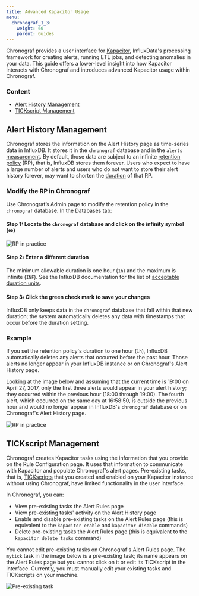 ```yaml
---
title: Advanced Kapacitor Usage
menu:
  chronograf_1_3:
    weight: 60
    parent: Guides
---
```


Chronograf provides a user interface for [Kapacitor](/kapacitor/v1.2/), InfluxData's processing framework for creating alerts, running ETL jobs, and detecting anomalies in your data.
This guide offers a lower-level insight into how Kapacitor interacts with Chronograf and introduces advanced Kapacitor usage within Chronograf.

### Content

* [Alert History Management](#alert-history-management)
* [TICKscript Management](#tickscript-management)

## Alert History Management

Chronograf stores the information on the Alert History page as time-series data in InfluxDB.
It stores it in the `chronograf` database and in the `alerts` [measurement](/influxdb/v1.2/concepts/glossary/#measurement).
By default, those data are subject to an infinite [retention policy](/influxdb/v1.2/concepts/glossary/#retention-policy-rp) (RP), that is, InfluxDB stores them forever.
Users who expect to have a large number of alerts and users who do not want to store their alert history forever, may want to shorten the [duration](/influxdb/v1.2/concepts/glossary/#duration) of that RP.

### Modify the RP in Chronograf

Use Chronograf’s Admin page to modify the retention policy in the `chronograf` database.
In the Databases tab:

#### Step 1: Locate the `chronograf` database and click on the infinity symbol (∞)

![RP in practice](/img/chronograf/v1.3/g-advkap-dur.png)

#### Step 2: Enter a different duration

The minimum allowable duration is one hour (`1h`) and the maximum is infinite (`INF`).
See the InfluxDB documentation for the list of [acceptable duration units](/influxdb/v1.2/query_language/spec/#duration-units).

#### Step 3: Click the green check mark to save your changes

InfluxDB only keeps data in the `chronograf` database that fall within that new duration; the system automatically deletes any data with timestamps that occur before the duration setting.

### Example

If you set the retention policy's duration to one hour (`1h`), InfluxDB automatically deletes any alerts that occurred before the past hour.
Those alerts no longer appear in your InfluxDB instance or on Chronograf's Alert History page.

Looking at the image below and assuming that the current time is 19:00 on April 27, 2017, only the first three alerts would appear in your alert history; they occurred within the previous hour (18:00 through 19:00).
The fourth alert, which occurred on the same day at 16:58:50, is outside the previous hour and would no longer appear in InfluxDB's `chronograf` database or on Chronograf's Alert History page.

![RP in practice](/img/chronograf/v1.3/g-advkap-rp.png)

## TICKscript Management

Chronograf creates Kapacitor tasks using the information that you provide on the Rule Configuration page.
It uses that information to communicate with Kapacitor and populate Chronograf's alert pages.
Pre-existing tasks, that is, [TICKscripts](/kapacitor/v1.2/tick/) that you created and enabled on your Kapacitor instance without using Chronograf, have limited functionality in the user interface.

In Chronograf, you can:

* View pre-existing tasks the Alert Rules page 
* View pre-existing tasks' activity on the Alert History page
* Enable and disable pre-existing tasks on the Alert Rules page (this is equivalent to the `kapacitor enable` and `kapacitor disable` commands)
* Delete pre-existing tasks the Alert Rules page (this is equivalent to the `kapacitor delete tasks` command)

You cannot edit pre-existing tasks on Chronograf's Alert Rules page.
The `mytick` task in the image below is a pre-existing task; its name appears on the Alert Rules page but you cannot click on it or edit its TICKscript in the interface.
Currently, you must manually edit your existing tasks and TICKscripts on your machine.

![Pre-existing task](/img/chronograf/v1.3/g-advkap-pretick.png)

